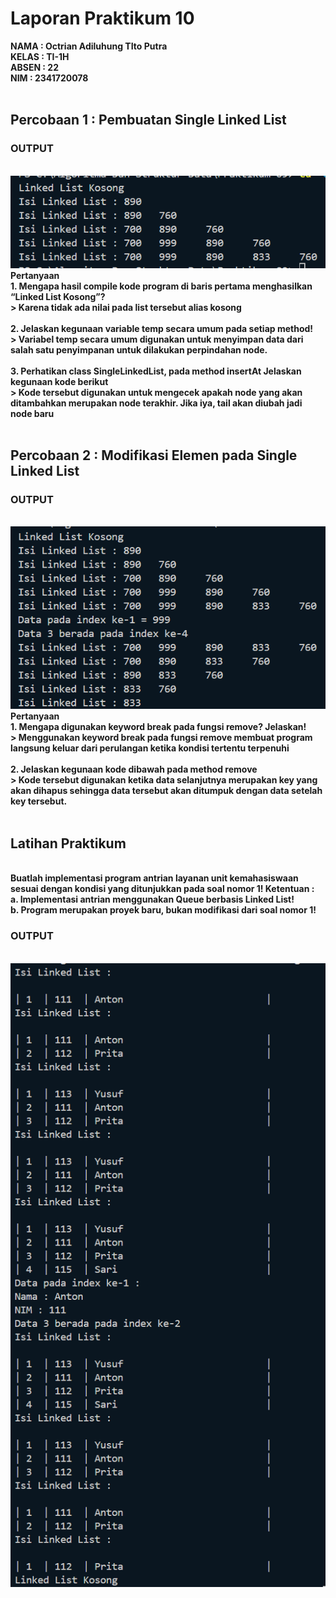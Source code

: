 # Laporan Praktikum 10
<b>NAMA : Octrian Adiluhung TIto Putra<b><br>
<b>KELAS : TI-1H<b><br>
<b>ABSEN : 22<b><br>
<b>NIM : 2341720078<b><br>
<br>

## Percobaan 1 : Pembuatan Single Linked List
### OUTPUT
<br>
<img src="1.1.png">
<br>
Pertanyaan
<br>
1. Mengapa hasil compile kode program di baris pertama menghasilkan “Linked List Kosong”?<br>
> Karena tidak ada nilai pada list tersebut alias kosong
<br><br>
2. Jelaskan kegunaan variable temp secara umum pada setiap method!<br>
> Variabel temp secara umum digunakan untuk menyimpan data dari salah satu penyimpanan untuk dilakukan perpindahan node.
<br><br>
3. Perhatikan class SingleLinkedList, pada method insertAt Jelaskan kegunaan kode berikut <br>
> Kode tersebut digunakan untuk mengecek apakah node yang akan ditambahkan merupakan node terakhir. Jika iya, tail akan diubah jadi node baru
<br><br>

## Percobaan 2 : Modifikasi Elemen pada Single Linked List
### OUTPUT
<br>
<img src="2.1.png">
<br>
Pertanyaan
<br>
1. Mengapa digunakan keyword break pada fungsi remove? Jelaskan! <br>
> Menggunakan keyword break pada fungsi remove membuat program langsung keluar dari perulangan ketika kondisi tertentu terpenuhi
<br><br>
2. Jelaskan kegunaan kode dibawah pada method remove <br>
> Kode tersebut digunakan ketika data selanjutnya merupakan key yang akan dihapus sehingga data tersebut akan ditumpuk dengan data setelah key tersebut.
<br><br>

## Latihan Praktikum
<br>
Buatlah implementasi program antrian layanan unit kemahasiswaan sesuai dengan kondisi yang ditunjukkan pada soal nomor 1! Ketentuan : <br>
a. Implementasi antrian menggunakan Queue berbasis Linked List!<br>
b. Program merupakan proyek baru, bukan modifikasi dari soal nomor 1!<br>

### OUTPUT
<br>
<img src="tugas.png">
